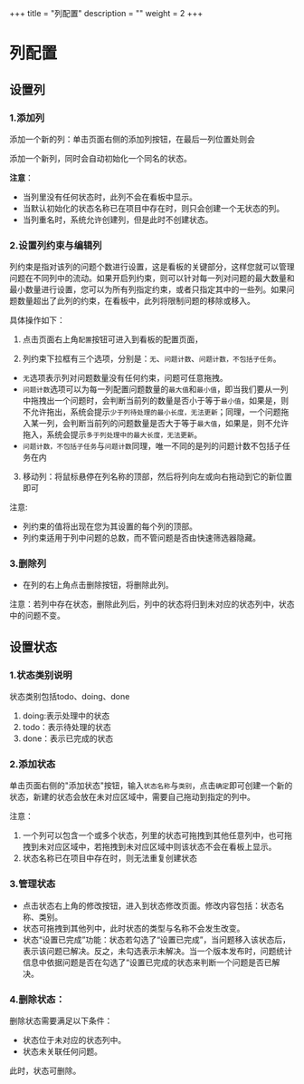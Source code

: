 ﻿+++
title = "列配置"
description = ""
weight = 2
+++

<h1 id="1">列配置</h1>
    
## 设置列

### 1.添加列

添加一个新的列：单击页面右侧的添加列按钮，在最后一列位置处则会

添加一个新列，同时会自动初始化一个同名的状态。

**注意**：
- 当列里没有任何状态时，此列不会在看板中显示。
- 当默认初始化的状态名称已在项目中存在时，则只会创建一个无状态的列。
- 当列重名时，系统允许创建列，但是此时不创建状态。

### 2.设置列约束与编辑列

列约束是指对该列的问题个数进行设置，这是看板的关键部分，这样您就可以管理问题在不同列中的流动。如果开启列约束，则可以针对每一列对问题的最大数量和最小数量进行设置，您可以为所有列指定约束，或者只指定其中的一些列。如果问题数量超出了此列的约束，在看板中，此列将限制问题的移除或移入。

具体操作如下：

1. 点击页面右上角`配置`按钮可进入到看板的配置页面，

2. 列约束下拉框有三个选项，分别是：`无`、`问题计数`、`问题计数，不包括子任务`。

- `无`选项表示列对问题数量没有任何约束，问题可任意拖拽。
- `问题计数`选项可以为每一列配置问题数量的`最大值`和`最小值`，即当我们要从一列中拖拽出一个问题时，会判断当前列的数量是否小于等于`最小值`，如果是，则不允许拖出，系统会提示`少于列待处理的最小长度，无法更新`；同理，一个问题拖入某一列，会判断当前列的问题数量是否大于等于`最大值`，如果是，则不允许拖入，系统会提示`多于列处理中的最大长度，无法更新`。
- `问题计数，不包括子任务`与`问题计数`同理，唯一不同的是列的问题计数不包括子任务在内 

3. 移动列：将鼠标悬停在列名称的顶部，然后将列向左或向右拖动到它的新位置即可


注意:

- 列约束的值将出现在您为其设置的每个列的顶部。
- 列约束适用于列中问题的总数，而不管问题是否由快速筛选器隐藏。

### 3.删除列

- 在列的右上角点击删除按钮，将删除此列。

注意：若列中存在状态，删除此列后，列中的状态将归到未对应的状态列中，状态中的问题不变。

## 设置状态

### 1.状态类别说明

状态类别包括todo、doing、done
1. doing:表示处理中的状态
2. todo：表示待处理的状态
3. done：表示已完成的状态

### 2.添加状态

单击页面右侧的"添加状态"按钮，输入`状态名称`与`类别`，点击`确定`即可创建一个新的状态，新建的状态会放在未对应区域中，需要自己拖动到指定的列中。

注意：

1. 一个列可以包含一个或多个状态，列里的状态可拖拽到其他任意列中，也可拖拽到未对应区域中，若拖拽到未对应区域中则该状态不会在看板上显示。
2. 状态名称已在项目中存在时，则无法重复创建状态

### 3.管理状态

- 点击状态右上角的修改按钮，进入到状态修改页面。修改内容包括：状态名称、类别。
- 状态可拖拽到其他列中，此时状态的类型与名称不会发生改变。
- 状态“设置已完成”功能：状态若勾选了“设置已完成”，当问题移入该状态后，表示该问题已解决。反之，未勾选表示未解决。当一个版本发布时，问题统计信息中依据问题是否在勾选了“设置已完成的状态来判断一个问题是否已解决。


### 4.删除状态：
删除状态需要满足以下条件：

- 状态位于未对应的状态列中。
- 状态未关联任何问题。


此时，状态可删除。





